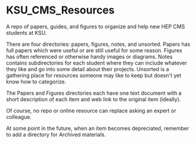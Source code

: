 # KSU_CMS_Resources
A repo of papers, guides, and figures to organize and help new HEP CMS students at KSU. 

There are four directories: papers, figures, notes, and unsorted.
Papers has full papers which were useful or are still useful for some reason.
Figures has often referenced or otherwise handy images or diagrams.
Notes contains subdirectories for each student where they can include whatever they like and go into some detail about
their projects.
Unsorted is a gathering place for resources someone may like to keep but doesn't yet know how to categorize.

The Papers and Figures directories each have one text document with a short description of each item and web link to the
original item (ideally). 

Of course, no repo or online resource can replace asking an expert or colleague. 

At some point in the future, when an item becomes depreciated, remember to add a directory for Archived materials.

